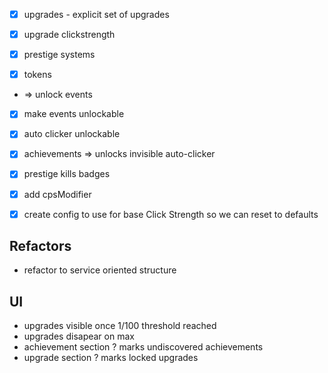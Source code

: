 - [x] upgrades - explicit set of upgrades
- [x] upgrade clickstrength

- [x] prestige systems 
- [x] tokens
-  => unlock events

- [x] make events unlockable 
- [x] auto clicker unlockable 
- [x] achievements => unlocks invisible auto-clicker

- [x] prestige kills badges 
- [x] add cpsModifier 
- [x] create config to use for base Click Strength so we can reset to defaults

## Refactors
- refactor to service oriented structure

## UI
- upgrades visible once 1/100 threshold reached
- upgrades disapear on max
- achievement section ? marks undiscovered achievements 
- upgrade section ? marks locked upgrades
